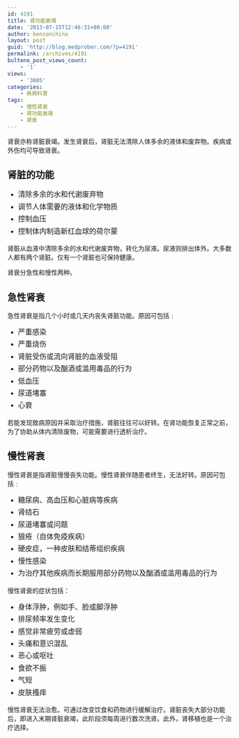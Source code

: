 ```yaml
---
id: 4191
title: 肾功能衰竭
date: '2013-07-15T12:46:31+00:00'
author: bensonchina
layout: post
guid: 'http://blog.medprober.com/?p=4191'
permalink: /archives/4191
bulteno_post_views_count:
    - '1'
views:
    - '3085'
categories:
    - 疾病科普
tags:
    - 慢性肾衰
    - 肾功能衰竭
    - 肾衰
---
```


肾衰亦称肾脏衰竭。发生肾衰后，肾脏无法清除人体多余的液体和废弃物。疾病或外伤均可导致肾衰。

## 肾脏的功能

- <span style="line-height: 1.714285714; font-size: 1rem;">清除多余的水和代谢废弃物</span>
- <span style="line-height: 1.714285714; font-size: 1rem;"> 调节人体需要的液体和化学物质</span>
- <span style="line-height: 1.714285714; font-size: 1rem;"> 控制血压</span>
- <span style="line-height: 1.714285714; font-size: 1rem;"> 控制体内制造新红血球的荷尔蒙</span>

肾脏从血液中清除多余的水和代谢废弃物，转化为尿液。尿液则排出体外。大多数人都有两个肾脏。仅有一个肾脏也可保持健康。

肾衰分急性和慢性两种。

## 急性肾衰

急性肾衰是指几个小时或几天内丧失肾脏功能。原因可包括﹕

- <span style="line-height: 1.714285714; font-size: 1rem;">严重感染</span>
- <span style="line-height: 1.714285714; font-size: 1rem;">严重烧伤</span>
- <span style="line-height: 1.714285714; font-size: 1rem;">肾脏受伤或流向肾脏的血液受阻</span>
- <span style="line-height: 1.714285714; font-size: 1rem;">部分药物以及酗酒或滥用毒品的行为</span>
- <span style="line-height: 1.714285714; font-size: 1rem;">低血压</span>
- <span style="line-height: 1.714285714; font-size: 1rem;">尿道堵塞</span>
- <span style="line-height: 1.714285714; font-size: 1rem;">心衰</span>

若能发现致病原因并采取治疗措施，肾脏往往可以好转。在肾功能恢复正常之前，为了协助从体内清除废物，可能需要进行透析治疗。

## 慢性肾衰

慢性肾衰是指肾脏慢慢丧失功能。慢性肾衰伴随患者终生，无法好转。原因可包括﹕

- <span style="line-height: 1.714285714; font-size: 1rem;">糖尿病、高血压和心脏病等疾病</span>
- <span style="line-height: 1.714285714; font-size: 1rem;">肾结石</span>
- <span style="line-height: 1.714285714; font-size: 1rem;">尿道堵塞或问题</span>
- <span style="line-height: 1.714285714; font-size: 1rem;">狼疮（自体免疫疾病）</span>
- <span style="line-height: 1.714285714; font-size: 1rem;">硬皮症，一种皮肤和结蒂组织疾病</span>
- <span style="line-height: 1.714285714; font-size: 1rem;">慢性感染</span>
- <span style="line-height: 1.714285714; font-size: 1rem;">为治疗其他疾病而长期服用部分药物以及酗酒或滥用毒品的行为</span>

慢性肾衰的症状包括：

- <span style="line-height: 1.714285714; font-size: 1rem;">身体浮肿，例如手、脸或脚浮肿</span>
- <span style="line-height: 1.714285714; font-size: 1rem;">排尿频率发生变化</span>
- <span style="line-height: 1.714285714; font-size: 1rem;">感觉非常疲劳或虚弱</span>
- <span style="line-height: 1.714285714; font-size: 1rem;">头痛和意识混乱</span>
- <span style="line-height: 1.714285714; font-size: 1rem;">恶心或呕吐</span>
- <span style="line-height: 1.714285714; font-size: 1rem;">食欲不振</span>
- <span style="line-height: 1.714285714; font-size: 1rem;">气短</span>
- <span style="line-height: 1.714285714; font-size: 1rem;">皮肤搔痒</span>

慢性肾衰无法治愈。可通过改变饮食和药物进行缓解治疗。肾脏丧失大部分功能后，即进入末期肾脏衰竭，此阶段须每周进行数次洗肾。此外，肾移植也是一个治疗选择。